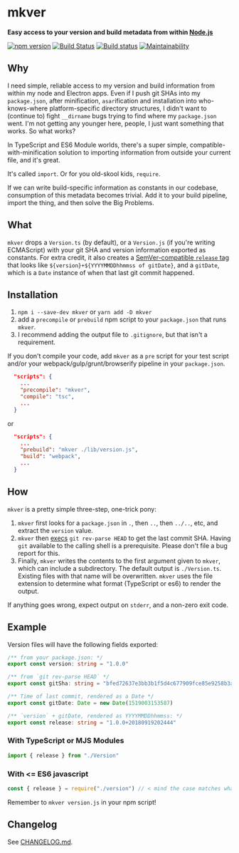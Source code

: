 # mkver

**Easy access to your version and build metadata from within
[Node.js](https://nodejs.org/)**

[![npm version](https://badge.fury.io/js/mkver.svg)](https://badge.fury.io/js/mkver)
[![Build Status](https://travis-ci.org/mceachen/mkver.svg?branch=master)](https://travis-ci.org/mceachen/mkver)
[![Build status](https://ci.appveyor.com/api/projects/status/6kw1acvoeuw02d4g/branch/master?svg=true)](https://ci.appveyor.com/project/mceachen/mkver/branch/master)
[![Maintainability](https://api.codeclimate.com/v1/badges/38d56ded57ad1f352ce5/maintainability)](https://codeclimate.com/github/mceachen/mkver/maintainability)

## Why

I need simple, reliable access to my version and build information from within
my node and Electron apps. Even if I push git SHAs into my `package.json`, after
minification, `asar`ification and installation into who-knows-where
platform-specific directory structures, I didn't want to (continue to) fight
`__dirname` bugs trying to find where my `package.json` went. I'm not getting
any younger here, people, I just want something that works. So what works?

In TypeScript and ES6 Module worlds, there's a super simple,
compatible-with-minification solution to importing information from outside your
current file, and it's great.

It's called `import`. Or for you old-skool kids, `require`.

If we can write build-specific information as constants in our codebase,
consumption of this metadata becomes trivial. Add it to your build pipeline,
import the thing, and then solve the Big Problems.

## What

`mkver` drops a `Version.ts` (by default), or a `Version.js` (if you're writing
ECMAScript) with your git SHA and version information exported as constants. For
extra credit, it also creates a [SemVer-compatible `release`
tag](https://semver.org/#spec-item-10) that looks like
`${version}+${YYYYMMDDhhmmss of gitDate}`, and a `gitDate`, which is a `Date`
instance of when that last git commit happened.

## Installation

1. `npm i --save-dev mkver` or `yarn add -D mkver`
2. add a `precompile` or `prebuild` npm script to your `package.json` that runs
   `mkver`.
3. I recommend adding the output file to `.gitignore`, but that isn't a
   requirement.

If you don't compile your code, add `mkver` as a `pre` script for your test
script and/or your webpack/gulp/grunt/browserify pipeline in your
`package.json`.

```json
  "scripts": {
    ...
    "precompile": "mkver",
    "compile": "tsc",
    ...
  }
```

or

```json
  "scripts": {
    ...
    "prebuild": "mkver ./lib/version.js",
    "build": "webpack",
    ...
  }
```

## How

`mkver` is a pretty simple three-step, one-trick pony:

1. `mkver` first looks for a `package.json` in `.`, then `..`, then `../..`,
   etc, and extract the `version` value.
2. `mkver` then
   [execs](https://nodejs.org/api/child_process.html#child_process_child_process_exec_command_options_callback)
   `git rev-parse HEAD` to get the last commit SHA. Having `git` available to
   the calling shell is a prerequisite. Please don't file a bug report for this.
3. Finally, `mkver` writes the contents to the first argument given to `mkver`,
   which can include a subdirectory. The default output is `./Version.ts`.
   Existing files with that name will be overwritten. `mkver` uses the file
   extension to determine what format (TypeScript or es6) to render the output.

If anything goes wrong, expect output on `stderr`, and a non-zero exit code.

## Example

Version files will have the following fields exported:

```ts
/** from your package.json: */
export const version: string = "1.0.0"

/** from `git rev-parse HEAD` */
export const gitSha: string = "bfed72637e3bb3b1f5d4c677909fce85e9258b3a"

/** Time of last commit, rendered as a Date */
export const gitDate: Date = new Date(1519003153587)

/** `version` + gitDate, rendered as YYYYMMDDhhmmss: */
export const release: string = "1.0.0+20180919202444"
```

### With TypeScript or MJS Modules

```ts
import { release } from "./Version"
```

### With <= ES6 javascript

```js
const { release } = require("./version") // < mind the case matches whatever you give mkver
```

Remember to `mkver version.js` in your npm script!

## Changelog

See [CHANGELOG.md](CHANGELOG.md).
